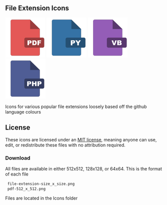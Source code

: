 ##  File Extension Icons
![PDF](https://raw.githubusercontent.com/Finnvoor/Extension-Icons/master/Icons/128/pdf-128_x_128.png) ![Python](https://raw.githubusercontent.com/Finnvoor/Extension-Icons/master/Icons/128/py-128_x_128.png) ![Visual Basic](https://raw.githubusercontent.com/Finnvoor/Extension-Icons/master/Icons/128/vb-128_x_128.png) ![PHP](https://raw.githubusercontent.com/Finnvoor/Extension-Icons/master/Icons/128/php-128_x_128.png)

Icons for various popular file extensions loosely based off the github language colours

## License
These icons are licensed under an [MIT license](https://opensource.org/licenses/MIT), meaning anyone can use, edit, or redistribute these files with no attribution required.

### Download

All files are available in either 512x512, 128x128, or 64x64. This is the format of each file

     file-extension-size_x_size.png
     pdf-512_x_512.png
    
Files are located in the Icons folder
